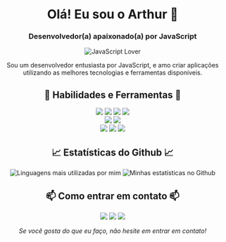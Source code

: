 <!-- Início do README.md -->
<h1 align="center">Olá! Eu sou o Arthur 👋</h1>
<h3 align="center">Desenvolvedor(a) apaixonado(a) por JavaScript</h3>

<p align="center">
  <img src="https://img.shields.io/badge/JavaScript-love-yellow?style=for-the-badge&logo=javascript" alt="JavaScript Lover">
</p>

<p align="center">
  Sou um desenvolvedor entusiasta por JavaScript, e amo criar aplicações utilizando as melhores tecnologias e ferramentas disponíveis.
</p>

<h2 align="center">🚀 Habilidades e Ferramentas 🚀</h2>

<p align="center">
  <img src="https://img.shields.io/badge/Code-HTML5-informational?style=for-the-badge&logo=html5&logoColor=white&color=E34F26">
  <img src="https://img.shields.io/badge/Code-CSS3-informational?style=for-the-badge&logo=css3&logoColor=white&color=1572B6">
  <img src="https://img.shields.io/badge/Code-PHP-informational?style=for-the-badge&logo=php&logoColor=white&color=8c94c4">
  <img src="https://img.shields.io/badge/Code-JavaScript-informational?style=for-the-badge&logo=javascript&logoColor=white&color=F7DF1E"><br>
  <img src="https://img.shields.io/badge/Tools-Node.js-informational?style=for-the-badge&logo=node.js&logoColor=white&color=339933">
  <img src="https://img.shields.io/badge/Tools-React.js-informational?style=for-the-badge&logo=react&logoColor=white&color=61DAFB"><br>
  <img src="https://img.shields.io/badge/Framework-Express-informational?style=for-the-badge&logo=express&logoColor=white&color=000000">
  <img src="https://img.shields.io/badge/Framework-Angular-informational?style=for-the-badge&logo=angular&logoColor=white&color=a44d4d">
  <img src="https://img.shields.io/badge/Framework-Bootstrap-informational?style=for-the-badge&logo=bootstrap&logoColor=white&color=8248a1">
</p>

<h2 align="center">📈 Estatísticas do Github 📈</h2>

<p align="center">
  <img src="https://github-readme-stats.vercel.app/api/top-langs/?username=LawliL&layout=compact&theme=radical&langs_count=6" alt="Linguagens mais utilizadas por mim">
  <img src="https://github-readme-stats.vercel.app/api?username=LawliL&show_icons=true&theme=radical&line_height=27&count_private=true" alt="Minhas estatísticas no Github">
</p>

<h2 align="center">📫 Como entrar em contato 📫</h2>

<p align="center">
  <a href="https://lawlidev.tk"><img src="https://img.shields.io/badge/Website-lawlidev(offline)-informational?style=for-the-badge&logo=google-chrome&logoColor=white&color=4285F4"></a>
  <a href="https://www.linkedin.com/in/arthur-fernandes-/"><img src="https://img.shields.io/badge/LinkedIn-ArthurFernandes-informational?style=for-the-badge&logo=linkedin&logoColor=white&color=0077B5"></a>
<a href="mailto:[torofote@gmail.com"><img src="https://img.shields.io/badge/Email-torofote@gmail.com-informational?style=for-the-badge&logo=gmail&logoColor=white&color=D14836"></a>

</p>
<p align="center">
  <em>Se você gosta do que eu faço, não hesite em entrar em contato!</em>
</p>
<!-- Fim do README.md -->
